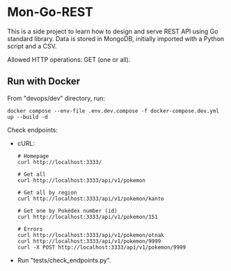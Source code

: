 # Mon-Go-REST
This is a side project to learn how to design and serve REST API using Go standard library.
Data is stored in MongoDB, initially imported with a Python script and a CSV.

Allowed HTTP operations: GET (one or all).

## Run with Docker
From "devops/dev" directory, run:
```
docker compose --env-file .env.dev.compose -f docker-compose.dev.yml up --build -d 
```

Check endpoints:
* cURL:
    ```
    # Homepage
    curl http://localhost:3333/

    # Get all
    curl http://localhost:3333/api/v1/pokemon

    # Get all by region
    curl http://localhost:3333/api/v1/pokemon/kanto

    # Get one by Pokédex number (id)
    curl http://localhost:3333/api/v1/pokemon/151

    # Errors
    curl http://localhost:3333/api/v1/pokemon/otnak
    curl http://localhost:3333/api/v1/pokemon/9999
    curl -X POST http://localhost:3333/api/v1/pokemon/9999
    ```

* Run "tests/check_endpoints.py".
